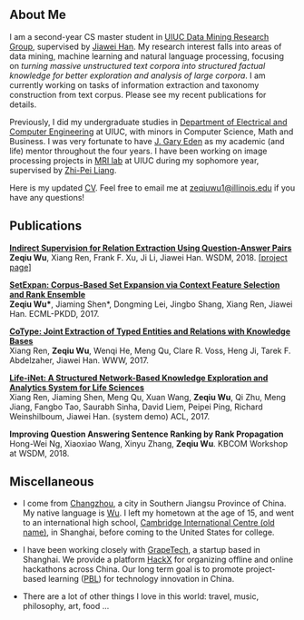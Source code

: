## About Me

I am a second-year CS master student in [UIUC Data Mining Research Group](http://dm1.cs.uiuc.edu/), supervised by [Jiawei Han](http://hanj.cs.illinois.edu/). My research interest falls into areas of data mining, machine learning and natural language processing, focusing on *turning massive unstructured text corpora into structured factual knowledge for better exploration and analysis of large corpora*. I am currently working on tasks of information extraction and taxonomy construction from text corpus. Please see my recent publications for details. 

Previously, I did my undergraduate studies in [Department of Electrical and Computer Engineering](https://ece.illinois.edu/) at UIUC, with minors in Computer Science, Math and Business. I was very fortunate to have [J. Gary Eden](https://ece.illinois.edu/directory/profile/jgeden) as my academic (and life) mentor throughout the four years. I have been working on image processing projects in [MRI lab](http://mri.beckman.uiuc.edu/) at UIUC during my sophomore year, supervised by [Zhi-Pei Liang](https://ece.illinois.edu/directory/profile/z-liang). 

Here is my updated [CV](ZeqiuWu-CV.pdf). Feel free to email me at [zeqiuwu1@illinois.edu](mailto:zeqiuwu1@illinois.edu) if you have any questions!

## Publications

**[Indirect Supervision for Relation Extraction Using Question-Answer Pairs](https://arxiv.org/pdf/1710.11169.pdf)**<br/>
__Zeqiu Wu__, Xiang Ren, Frank F. Xu, Ji Li, Jiawei Han. WSDM, 2018. [[project page]](https://ellenmellon.github.io/ReQuest/)


**[SetExpan: Corpus-Based Set Expansion via Context Feature Selection and Rank Ensemble](http://ecmlpkdd2017.ijs.si/papers/paperID296.pdf)**<br/>
__Zeqiu Wu\*__, Jiaming Shen*, Dongming Lei, Jingbo Shang, Xiang Ren, Jiawei Han. ECML-PKDD, 2017.


**[CoType: Joint Extraction of Typed Entities and Relations with Knowledge Bases](https://arxiv.org/pdf/1610.08763.pdf)**<br/>
Xiang Ren, __Zeqiu Wu__, Wenqi He, Meng Qu, Clare R. Voss, Heng Ji, Tarek F. Abdelzaher, Jiawei Han. WWW, 2017.


**[Life-iNet: A Structured Network-Based Knowledge Exploration and Analytics System for Life Sciences](http://xren7.web.engr.illinois.edu/acl2017_camera%20ready.pdf)**<br/>
Xiang Ren, Jiaming Shen, Meng Qu, Xuan Wang, __Zeqiu Wu__, Qi Zhu, Meng Jiang, Fangbo Tao, Saurabh Sinha, David Liem, Peipei Ping, Richard Weinshilboum, Jiawei Han. (system demo) ACL, 2017.


**Improving Question Answering Sentence Ranking by Rank Propagation**<br/>
Hong-Wei Ng, Xiaoxiao Wang, Xinyu Zhang, __Zeqiu Wu__. KBCOM Workshop at WSDM, 2018.


## Miscellaneous

* I come from [Changzhou](https://www.youtube.com/watch?v=xZesWLZhy3U), a city in Southern Jiangsu Province of China. My native language is [Wu](https://en.wikipedia.org/wiki/Wu_Chinese). I left my hometown at the age of 15, and went to an international high school, [Cambridge International Centre (old name)](http://en.ulink.cn/Shanghai/), in Shanghai, before coming to the United States for college.

* I have been working closely with [GrapeTech](https://www.hackx.org/aboutUs), a startup based in Shanghai. We provide a platform [HackX](https://www.hackx.org) for organizing offline and online hackathons across China. Our long term goal is to promote project-based learning ([PBL](https://en.wikipedia.org/wiki/Project-based_learning)) for technology innovation in China.

* There are a lot of other things I love in this world: travel, music, philosophy, art, food ... 

